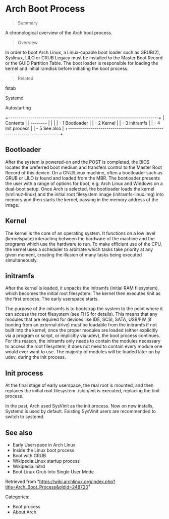 Arch Boot Process
=================

> Summary

A chronological overview of the Arch boot process.

> Overview

In order to boot Arch Linux, a Linux-capable boot loader such as
GRUB(2), Syslinux, LILO or GRUB Legacy must be installed to the Master
Boot Record or the GUID Partition Table. The boot loader is responsible
for loading the kernel and initial ramdisk before initiating the boot
process.

> Related

fstab

Systemd

Autostarting

+--------------------------------------------------------------------------+
| Contents                                                                 |
| --------                                                                 |
|                                                                          |
| -   1 Bootloader                                                         |
| -   2 Kernel                                                             |
| -   3 initramfs                                                          |
| -   4 Init process                                                       |
| -   5 See also                                                           |
+--------------------------------------------------------------------------+

Bootloader
----------

After the system is powered-on and the POST is completed, the BIOS
locates the preferred boot medium and transfers control to the Master
Boot Record of this device. On a GNU/Linux machine, often a bootloader
such as GRUB or LILO is found and loaded from the MBR. The bootloader
presents the user with a range of options for boot, e.g. Arch Linux and
Windows on a dual-boot setup. Once Arch is selected, the bootloader
loads the kernel (vmlinuz-linux) and the initial root filesystem image
(initramfs-linux.img) into memory and then starts the kernel, passing in
the memory address of the image.

Kernel
------

The kernel is the core of an operating system. It functions on a low
level (kernelspace) interacting between the hardware of the machine and
the programs which use the hardware to run. To make efficient use of the
CPU, the kernel uses a scheduler to arbitrate which tasks take priority
at any given moment, creating the illusion of many tasks being executed
simultaneously.

initramfs
---------

After the kernel is loaded, it unpacks the initramfs (initial RAM
filesystem), which becomes the initial root filesystem. The kernel then
executes /init as the first process. The early userspace starts.

The purpose of the initramfs is to bootstrap the system to the point
where it can access the root filesystem (see FHS for details). This
means that any modules that are required for devices like IDE, SCSI,
SATA, USB/FW (if booting from an external drive) must be loadable from
the initramfs if not built into the kernel; once the proper modules are
loaded (either explicitly via a program or script, or implicitly via
udev), the boot process continues. For this reason, the initramfs only
needs to contain the modules necessary to access the root filesystem; it
does not need to contain every module one would ever want to use. The
majority of modules will be loaded later on by udev, during the init
process.

Init process
------------

At the final stage of early userspace, the real root is mounted, and
then replaces the initial root filesystem. /sbin/init is executed,
replacing the /init process.

In the past, Arch used SysVinit as the init process. Now on new
installs, Systemd is used by default. Existing SysVinit users are
recommended to switch to systemd.

See also
--------

-   Early Userspace in Arch Linux
-   Inside the Linux boot process
-   Boot with GRUB
-   Wikipedia:Linux startup process
-   Wikipedia:initrd
-   Boot Linux Grub Into Single User Mode

Retrieved from
"https://wiki.archlinux.org/index.php?title=Arch_Boot_Process&oldid=248720"

Categories:

-   Boot process
-   About Arch
